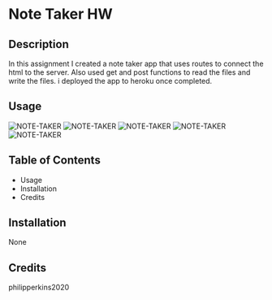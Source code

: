 # Note Taker HW

## Description 

In this assignment I created a note taker app that uses routes to connect the html to the server. Also used get and post functions to read the files and write the files. i deployed the app to heroku once completed.


## Usage

![NOTE-TAKER](public/images/Screenshot(192).png)
![NOTE-TAKER](public/images/Screenshot(193).png)
![NOTE-TAKER](public/images/Screenshot(194).png)
![NOTE-TAKER](public/images/Screenshot(195).png)
![NOTE-TAKER](public/images/Screenshot(196).png)



## Table of Contents 

* Usage
* Installation
* Credits


## Installation

None



## Credits

philipperkins2020